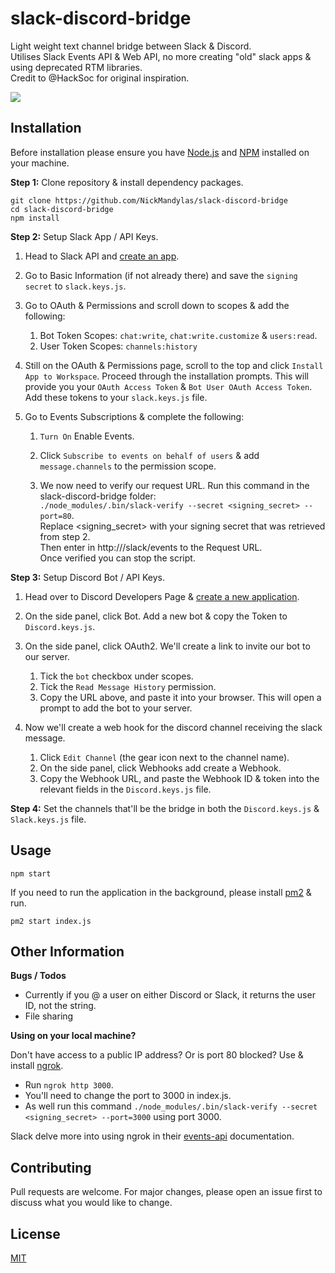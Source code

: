 # slack-discord-bridge

Light weight text channel bridge between Slack & Discord.  
Utilises Slack Events API & Web API, no more creating "old" slack apps & using deprecated RTM libraries.  
Credit to @HackSoc for original inspiration.

![](https://i.imgur.com/MUXSnXK.png)

## Installation

Before installation please ensure you have [Node.js](https://nodejs.org/en/download/) and [NPM](https://www.npmjs.com/get-npm) installed on your machine.

**Step 1:** Clone repository & install dependency packages.

```
git clone https://github.com/NickMandylas/slack-discord-bridge
cd slack-discord-bridge
npm install
```

**Step 2:** Setup Slack App / API Keys.

1. Head to Slack API and [create an app](https://api.slack.com/apps).
2. Go to Basic Information (if not already there) and save the `signing secret` to `slack.keys.js`.
3. Go to OAuth & Permissions and scroll down to scopes & add the following:

   1. Bot Token Scopes: `chat:write`, `chat:write.customize` & `users:read`.
   2. User Token Scopes: `channels:history`

4. Still on the OAuth & Permissions page, scroll to the top and click `Install App to Workspace`. Proceed through the installation prompts. This will provide you your `OAuth Access Token` & `Bot User OAuth Access Token`. Add these tokens to your `slack.keys.js` file.

5. Go to Events Subscriptions & complete the following:

   1. `Turn On` Enable Events.

   2. Click `Subscribe to events on behalf of users` & add `message.channels` to the permission scope.
   3. We now need to verify our request URL. Run this command in the slack-discord-bridge folder:  
      `./node_modules/.bin/slack-verify --secret <signing_secret> --port=80`.  
      Replace <signing_secret> with your signing secret that was retrieved from step 2.  
      Then enter in http://<your domain or ip>/slack/events to the Request URL.  
      Once verified you can stop the script.

**Step 3:** Setup Discord Bot / API Keys.

1. Head over to Discord Developers Page & [create a new application](https://discord.com/developers/applications).

2. On the side panel, click Bot. Add a new bot & copy the Token to `Discord.keys.js`.

3. On the side panel, click OAuth2. We'll create a link to invite our bot to our server.

   1. Tick the `bot` checkbox under scopes.
   2. Tick the `Read Message History` permission.
   3. Copy the URL above, and paste it into your browser. This will open a prompt to add the bot to your server.

4. Now we'll create a web hook for the discord channel receiving the slack message.
   1. Click `Edit Channel` (the gear icon next to the channel name).
   2. On the side panel, click Webhooks add create a Webhook.
   3. Copy the Webhook URL, and paste the Webhook ID & token into the relevant fields in the `Discord.keys.js` file.

**Step 4:** Set the channels that'll be the bridge in both the `Discord.keys.js` & `Slack.keys.js` file.

## Usage

```
npm start
```

If you need to run the application in the background, please install [pm2](https://pm2.keymetrics.io/) & run.

```
pm2 start index.js
```

## Other Information

**Bugs / Todos**

- Currently if you @ a user on either Discord or Slack, it returns the user ID, not the string.
- File sharing

**Using on your local machine?**

Don't have access to a public IP address? Or is port 80 blocked? Use & install [ngrok](https://ngrok.com/).

- Run `ngrok http 3000`.
- You'll need to change the port to 3000 in index.js.
- As well run this command `./node_modules/.bin/slack-verify --secret <signing_secret> --port=3000` using port 3000.

Slack delve more into using ngrok in their [events-api](https://www.npmjs.com/package/@slack/events-api) documentation.

## Contributing

Pull requests are welcome. For major changes, please open an issue first to discuss what you would like to change.

## License

[MIT](https://choosealicense.com/licenses/mit/)
